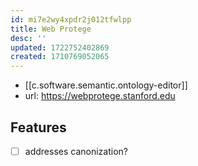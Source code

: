 ```yaml
---
id: mi7e2wy4xpdr2j012tfwlpp
title: Web Protege
desc: ''
updated: 1722752402869
created: 1710769052065
---
```


- [[c.software.semantic.ontology-editor]]
- url: https://webprotege.stanford.edu

## Features

- [ ] addresses canonization?